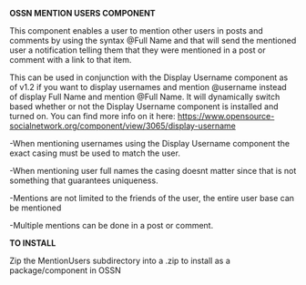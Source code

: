 **OSSN MENTION USERS COMPONENT**

This component enables a user to mention other users in posts and comments by using the syntax @Full Name and that will send the mentioned user a notification telling them that they were mentioned in a post or comment with a link to that item.

This can be used in conjunction with the Display Username component as of v1.2 if you want to display usernames and mention @username instead of display Full Name and mention @Full Name. It will dynamically switch based whether or not the Display Username component is installed and turned on. You can find more info on it here: https://www.opensource-socialnetwork.org/component/view/3065/display-username

-When mentioning usernames using the Display Username component the exact casing must be used to match the user.

-When mentioning user full names the casing doesnt matter since that is not something that guarantees uniqueness.

-Mentions are not limited to the friends of the user, the entire user base can be mentioned

-Multiple mentions can be done in a post or comment.

**TO INSTALL**

Zip the MentionUsers subdirectory into a .zip to install as a package/component in OSSN

